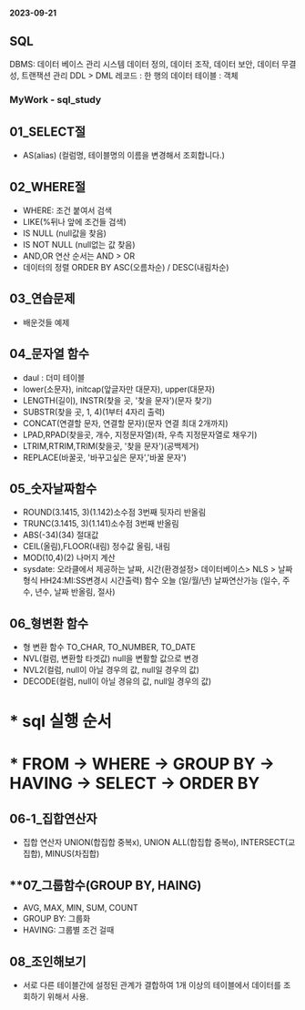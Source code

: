 #### **2023-09-21**
## **SQL**
DBMS: 데이터 베이스 관리 시스템
데이터 정의, 데이터 조작, 데이터 보안, 데이터 무결성, 트랜잭션 관리
DDL > DML
레코드 : 한 행의 데이터
테이블 : 객체

### **MyWork - sql_study**
## **01_SELECT절**
* AS(alias) (컬럼명, 테이블명의 이름을 변경해서 조회합니다.)

## **02_WHERE절**
* WHERE: 조건 붙여서 검색
* LIKE(%뒤나 앞에 조건들 검색)
* IS NULL (null값을 찾음)
* IS NOT NULL (null없는 값 찾음)
* AND,OR 연산 순서는 AND > OR
* 데이터의 정렬 ORDER BY ASC(오름차순) / DESC(내림차순)

## **03_연습문제**
* 배운것들 예제

## **04_문자열 함수**
* daul : 더미 테이블
* lower(소문자), initcap(앞글자만 대문자), upper(대문자)
* LENGTH(길이), INSTR(찾을 곳, '찾을 문자')(문자 찾기)
* SUBSTR(찾을 곳, 1, 4)(1부터 4자리 출력)
* CONCAT(연결할 문자, 연결할 문자)(문자 연결 최대 2개까지)
* LPAD,RPAD(찾을곳, 개수, 지정문자열)(좌, 우측 지정문자열로 채우기)
* LTRIM,RTRIM,TRIM(찾을곳, '찾을 문자')(공백제거)
* REPLACE(바꿀곳, '바꾸고싶은 문자','바꿀 문자')

## **05_숫자날짜함수**
* ROUND(3.1415, 3)(1.142)소수점 3번째 뒷자리 반올림
* TRUNC(3.1415, 3)(1.141)소수점 3번째 반올림
* ABS(-34)(34) 절대값
* CEIL(올림),FLOOR(내림) 정수값 올림, 내림
* MOD(10,4)(2) 나머지 계산
* sysdate: 오라클에서 제공하는 날짜, 시간(환경설정> 데이터베이스> NLS > 날짜형식 HH24:MI:SS변경시 시간출력) 함수 오늘 (일/월/년) 날짜연산가능
(일수, 주수, 년수, 날짜 반올림, 절사)

## **06_형변환 함수**
* 형 변환 함수 TO_CHAR, TO_NUMBER, TO_DATE
* NVL(컬럼, 변환할 타겟값) null을 변활할 값으로 변경
* NVL2(컬럼, null이 아닐 경우의 값, null일 경우의 값)
* DECODE(컬럼, null이 아닐 경유의 값, null일 경우의 값)

# * sql 실행 순서
# * FROM -> WHERE -> GROUP BY -> HAVING -> SELECT -> ORDER BY

## **06-1_집합연산자**
* 집합 연산자 UNION(합집합 중복x), UNION ALL(합집합 중복o), INTERSECT(교집합), MINUS(차집합)

## **07_그룹함수(GROUP BY, HAING)
* AVG, MAX, MIN, SUM, COUNT
* GROUP BY: 그룹화
* HAVING: 그룹별 조건 걸때

## **08_조인해보기**
* 서로 다른 테이블간에 설정된 관계가 결합하여 1개 이상의 테이블에서 데이터를 조회하기 위해서 사용.
